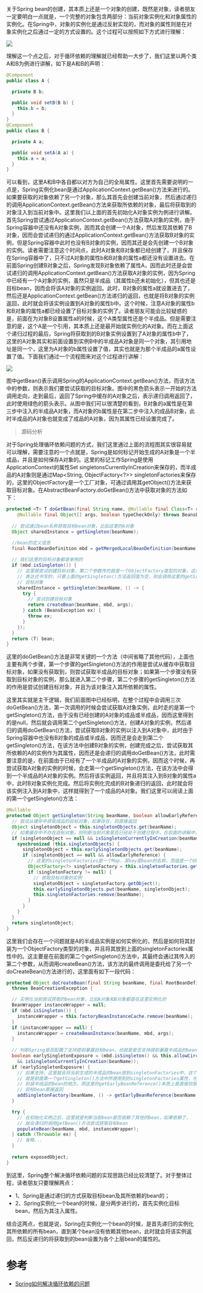 



关于Spring bean的创建，其本质上还是一个对象的创建，既然是对象，读者朋友一定要明白一点就是，一个完整的对象包含两部分：当前对象实例化和对象属性的实例化。在Spring中，对象的实例化是通过反射实现的，而对象的属性则是在对象实例化之后通过一定的方式设置的。这个过程可以按照如下方式进行理解：

![](../../pic/2020-07-04/2020-07-04-21-02-28.png)

理解这一个点之后，对于循环依赖的理解就已经帮助一大步了，我们这里以两个类A和B为例进行讲解，如下是A和B的声明：


```java
@Component
public class A {

  private B b;

  public void setB(B b) {
    this.b = b;
  }
}
@Component
public class B {

  private A a;

  public void setA(A a) {
    this.a = a;
  }
}
```

可以看到，这里A和B中各自都以对方为自己的全局属性。这里首先需要说明的一点是，Spring实例化bean是通过ApplicationContext.getBean()方法来进行的。如果要获取的对象依赖了另一个对象，那么其首先会创建当前对象，然后通过递归的调用ApplicationContext.getBean()方法来获取所依赖的对象，最后将获取到的对象注入到当前对象中。这里我们以上面的首先初始化A对象实例为例进行讲解。首先Spring尝试通过ApplicationContext.getBean()方法获取A对象的实例，由于Spring容器中还没有A对象实例，因而其会创建一个A对象，然后发现其依赖了B对象，因而会尝试递归的通过ApplicationContext.getBean()方法获取B对象的实例，但是Spring容器中此时也没有B对象的实例，因而其还是会先创建一个B对象的实例。读者需要注意这个时间点，此时A对象和B对象都已经创建了，并且保存在Spring容器中了，只不过A对象的属性b和B对象的属性a都还没有设置进去。在前面Spring创建B对象之后，Spring发现B对象依赖了属性A，因而此时还是会尝试递归的调用ApplicationContext.getBean()方法获取A对象的实例，因为Spring中已经有一个A对象的实例，虽然只是半成品（其属性b还未初始化），但其也还是目标bean，因而会将该A对象的实例返回。此时，B对象的属性a就设置进去了，然后还是ApplicationContext.getBean()方法递归的返回，也就是将B对象的实例返回，此时就会将该实例设置到A对象的属性b中。这个时候，注意A对象的属性b和B对象的属性a都已经设置了目标对象的实例了。读者朋友可能会比较疑惑的是，前面在为对象B设置属性a的时候，这个A类型属性还是个半成品。但是需要注意的是，这个A是一个引用，其本质上还是最开始就实例化的A对象。而在上面这个递归过程的最后，Spring将获取到的B对象实例设置到了A对象的属性b中了，这里的A对象其实和前面设置到实例B中的半成品A对象是同一个对象，其引用地址是同一个，这里为A对象的b属性设置了值，其实也就是为那个半成品的a属性设置了值。下面我们通过一个流程图来对这个过程进行讲解：

![](../../pic/2020-07-04/2020-07-04-21-03-06.png)


图中getBean()表示调用Spring的ApplicationContext.getBean()方法，而该方法中的参数，则表示我们要尝试获取的目标对象。图中的黑色箭头表示一开始的方法调用走向，走到最后，返回了Spring中缓存的A对象之后，表示递归调用返回了，此时使用绿色的箭头表示。从图中我们可以很清楚的看到，B对象的a属性是在第三步中注入的半成品A对象，而A对象的b属性是在第二步中注入的成品B对象，此时半成品的A对象也就变成了成品的A对象，因为其属性已经设置完成了。





> 源码分析


对于Spring处理循环依赖问题的方式，我们这里通过上面的流程图其实很容易就可以理解，需要注意的一个点就是，Spring是如何标记开始生成的A对象是一个半成品，并且是如何保存A对象的。这里的标记工作Spring是使用ApplicationContext的属性Set<String> singletonsCurrentlyInCreation来保存的，而半成品的A对象则是通过Map<String, ObjectFactory<?>> singletonFactories来保存的，这里的ObjectFactory是一个工厂对象，可通过调用其getObject()方法来获取目标对象。在AbstractBeanFactory.doGetBean()方法中获取对象的方法如下：

```java
protected <T> T doGetBean(final String name, @Nullable final Class<T> requiredType,
    @Nullable final Object[] args, boolean typeCheckOnly) throws BeansException {
  
  // 尝试通过bean名称获取目标bean对象，比如这里的A对象
  Object sharedInstance = getSingleton(beanName);

  //bean的定义信息
  final RootBeanDefinition mbd = getMergedLocalBeanDefinition(beanName);
  
  // 我们这里的目标对象都是单例的
  if (mbd.isSingleton()) {
    // 这里就尝试创建目标对象，第二个参数传的就是一个ObjectFactory类型的对象，这里是使用Java8的lamada
    // 表达式书写的，只要上面的getSingleton()方法返回值为空，则会调用这里的getSingleton()方法来创建
    // 目标对象
    sharedInstance = getSingleton(beanName, () -> {
      try {
        // 尝试创建目标对象
        return createBean(beanName, mbd, args);
      } catch (BeansException ex) {
        throw ex;
      }
    });
  }
  return (T) bean;
}
```

这里的doGetBean()方法是非常关键的一个方法（中间省略了其他代码），上面也主要有两个步骤，第一个步骤的getSingleton()方法的作用是尝试从缓存中获取目标对象，如果没有获取到，则尝试获取半成品的目标对象；如果第一个步骤没有获取到目标对象的实例，那么就进入第二个步骤，第二个步骤的getSingleton()方法的作用是尝试创建目标对象，并且为该对象注入其所依赖的属性。


这里其实就是主干逻辑，我们前面图中已经标明，在整个过程中会调用三次doGetBean()方法，第一次调用的时候会尝试获取A对象实例，此时走的是第一个getSingleton()方法，由于没有已经创建的A对象的成品或半成品，因而这里得到的是null，然后就会调用第二个getSingleton()方法，创建A对象的实例，然后递归的调用doGetBean()方法，尝试获取B对象的实例以注入到A对象中，此时由于Spring容器中也没有B对象的成品或半成品，因而还是会走到第二个getSingleton()方法，在该方法中创建B对象的实例，创建完成之后，尝试获取其所依赖的A的实例作为其属性，因而还是会递归的调用doGetBean()方法，此时需要注意的是，在前面由于已经有了一个半成品的A对象的实例，因而这个时候，再尝试获取A对象的实例的时候，会走第一个getSingleton()方法，在该方法中会得到一个半成品的A对象的实例。然后将该实例返回，并且将其注入到B对象的属性a中，此时B对象实例化完成。然后将实例化完成的B对象递归的返回，此时就会将该实例注入到A对象中，这样就得到了一个成品的A对象。我们这里可以阅读上面的第一个getSingleton()方法：

```java
@Nullable
protected Object getSingleton(String beanName, boolean allowEarlyReference) {
  // 尝试从缓存中获取成品的目标对象，如果存在，则直接返回
  Object singletonObject = this.singletonObjects.get(beanName);
  // 如果缓存中不存在目标对象，则判断当前对象是否已经处于创建过程中，在前面的讲解中，第一次尝试获取A对象的实例之后，就会将A对象标记为正在创建中，因而最后再尝试获取A对象的时候，这里的if判断就会为true
  if (singletonObject == null && isSingletonCurrentlyInCreation(beanName)) {
    synchronized (this.singletonObjects) {
      singletonObject = this.earlySingletonObjects.get(beanName);
      if (singletonObject == null && allowEarlyReference) {
        // 这里的singletonFactories是一个Map，其key是bean的名称，而值是一个ObjectFactory类型的对象，这里对于A和B而言，调用图其getObject()方法返回的就是A和B对象的实例，无论是否是半成品
        ObjectFactory<?> singletonFactory = this.singletonFactories.get(beanName);
        if (singletonFactory != null) {
          // 获取目标对象的实例
          singletonObject = singletonFactory.getObject();
          this.earlySingletonObjects.put(beanName, singletonObject);
          this.singletonFactories.remove(beanName);
        }
      }
    }
  }
  return singletonObject;
}
```


这里我们会存在一个问题就是A的半成品实例是如何实例化的，然后是如何将其封装为一个ObjectFactory类型的对象，并且将其放到上面的singletonFactories属性中的。这主要是在前面的第二个getSingleton()方法中，其最终会通过其传入的第二个参数，从而调用createBean()方法，该方法的最终调用是委托给了另一个doCreateBean()方法进行的，这里面有如下一段代码：

```java
protected Object doCreateBean(final String beanName, final RootBeanDefinition mbd, final @Nullable Object[] args)
  throws BeanCreationException {

  // 实例化当前尝试获取的bean对象，比如A对象和B对象都是在这里实例化的
  BeanWrapper instanceWrapper = null;
  if (mbd.isSingleton()) {
    instanceWrapper = this.factoryBeanInstanceCache.remove(beanName);
  }
  if (instanceWrapper == null) {
    instanceWrapper = createBeanInstance(beanName, mbd, args);
  }
  
  // 判断Spring是否配置了支持提前暴露目标bean，也就是是否支持提前暴露半成品的bean
  boolean earlySingletonExposure = (mbd.isSingleton() && this.allowCircularReferences 
    && isSingletonCurrentlyInCreation(beanName));
  if (earlySingletonExposure) {
    // 如果支持，这里就会将当前生成的半成品的bean放到singletonFactories中，这个singletonFactories
    // 就是前面第一个getSingleton()方法中所使用到的singletonFactories属性，也就是说，这里就是
    // 封装半成品的bean的地方。而这里的getEarlyBeanReference()本质上是直接将放入的第三个参数，也就是
    // 目标bean直接返回
    addSingletonFactory(beanName, () -> getEarlyBeanReference(beanName, mbd, bean));
  }

  try {
    // 在初始化实例之后，这里就是判断当前bean是否依赖了其他的bean，如果依赖了，
    // 就会递归的调用getBean()方法尝试获取目标bean
    populateBean(beanName, mbd, instanceWrapper);
  } catch (Throwable ex) {
    // 省略...
  }
  
  return exposedObject;
}
```

到这里，Spring整个解决循环依赖问题的实现思路已经比较清楚了。对于整体过程，读者朋友只要理解两点：

- 1、Spring是通过递归的方式获取目标bean及其所依赖的bean的；
- 2、Spring实例化一个bean的时候，是分两步进行的，首先实例化目标bean，然后为其注入属性。

结合这两点，也就是说，Spring在实例化一个bean的时候，是首先递归的实例化其所依赖的所有bean，直到某个bean没有依赖其他bean，此时就会将该实例返回，然后反递归的将获取到的bean设置为各个上层bean的属性的。


# 参考

- [Spring如何解决循环依赖的问题](https://my.oschina.net/zhangxufeng/blog/3096394)



